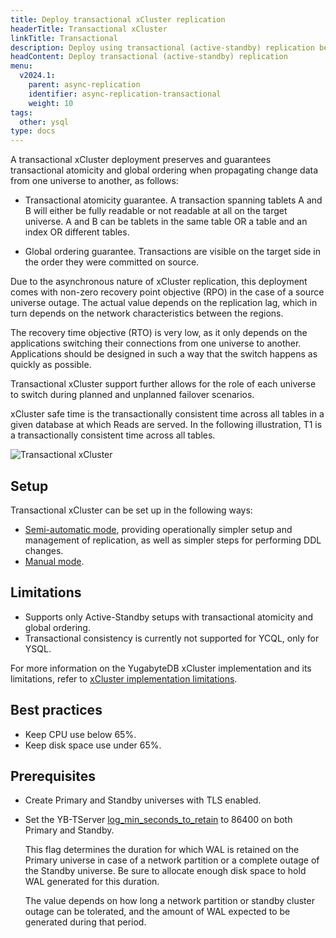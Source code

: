 ```yaml
---
title: Deploy transactional xCluster replication
headerTitle: Transactional xCluster
linkTitle: Transactional
description: Deploy using transactional (active-standby) replication between universes
headContent: Deploy transactional (active-standby) replication
menu:
  v2024.1:
    parent: async-replication
    identifier: async-replication-transactional
    weight: 10
tags:
  other: ysql
type: docs
---
```


A transactional xCluster deployment preserves and guarantees transactional atomicity and global ordering when propagating change data from one universe to another, as follows:

- Transactional atomicity guarantee. A transaction spanning tablets A and B will either be fully readable or not readable at all on the target universe. A and B can be tablets in the same table OR a table and an index OR different tables.

- Global ordering guarantee. Transactions are visible on the target side in the order they were committed on source.

Due to the asynchronous nature of xCluster replication, this deployment comes with non-zero recovery point objective (RPO) in the case of a source universe outage. The actual value depends on the replication lag, which in turn depends on the network characteristics between the regions.

The recovery time objective (RTO) is very low, as it only depends on the applications switching their connections from one universe to another. Applications should be designed in such a way that the switch happens as quickly as possible.

Transactional xCluster support further allows for the role of each universe to switch during planned and unplanned failover scenarios.

xCluster safe time is the transactionally consistent time across all tables in a given database at which Reads are served. In the following illustration, T1 is a transactionally consistent time across all tables.

![Transactional xCluster](/images/deploy/xcluster/xcluster-transactional.png)

## Setup

Transactional xCluster can be set up in the following ways:

- [Semi-automatic mode](../async-transactional-setup-dblevel/), providing operationally simpler setup and management of replication, as well as simpler steps for performing DDL changes.
- [Manual mode](../async-transactional-setup/).

## Limitations

- Supports only Active-Standby setups with transactional atomicity and global ordering.
- Transactional consistency is currently not supported for YCQL, only for YSQL.

For more information on the YugabyteDB xCluster implementation and its limitations, refer to [xCluster implementation limitations](../../../../architecture/docdb-replication/async-replication/#limitations).

## Best practices

- Keep CPU use below 65%.
- Keep disk space use under 65%.

## Prerequisites

- Create Primary and Standby universes with TLS enabled.

- Set the YB-TServer [log_min_seconds_to_retain](../../../../reference/configuration/yb-tserver/#log-min-seconds-to-retain) to 86400 on both Primary and Standby.

    This flag determines the duration for which WAL is retained on the Primary universe in case of a network partition or a complete outage of the Standby universe. Be sure to allocate enough disk space to hold WAL generated for this duration.

    The value depends on how long a network partition or standby cluster outage can be tolerated, and the amount of WAL expected to be generated during that period.
